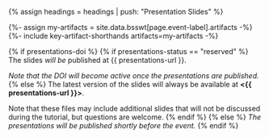 {% assign headings = headings | push: "Presentation Slides" %}

{%- assign my-artifacts = site.data.bsswt[page.event-label].artifacts -%}
{%- include key-artifact-shorthands artifacts=my-artifacts -%}

{% if presentations-doi %}
{% if presentations-status == "reserved" %}
The slides *will be* published at {{ presentations-url }}.

*Note that the DOI will become active once the presentations are published.*
{% else %}
The latest version of the slides will always be available at **<{{ presentations-url }}>**. 

Note that these files may include additional slides that will not be discussed during the tutorial, but questions are welcome.
{% endif %}
{% else %}
*The presentations will be published shortly before the event.*
{% endif %}
